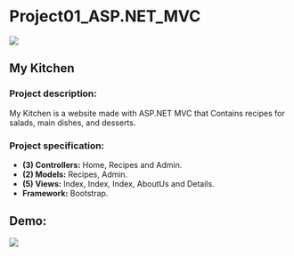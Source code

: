 # Project01_ASP.NET_MVC

![](https://c.top4top.io/p_1975kycrk1.png)
 ## My Kitchen 
 ### Project description:
My Kitchen is a website made with ASP.NET MVC that Contains recipes for salads, main dishes, and desserts.
### Project specification:
- **(3) Controllers:** Home, Recipes and Admin.
-  **(2) Models:**  Recipes, Admin.
-  **(5) Views:**  Index, Index, Index, AboutUs and Details.
-  **Framework:** Bootstrap.

## Demo:
![](https://e.top4top.io/p_19752msj51.gif)
